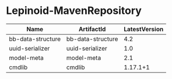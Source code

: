 # Lepinoid-MavenRepository

| Name              | ArtifactId        | LatestVersion |
| ----------------- | ----------------- | ------------- |
| bb-data-structure | bb-data-structure | 4.2           |
| uuid-serializer   | uuid-serializer   | 1.0           |
| model-meta        | model-meta        | 2.1           |
| cmdlib            | cmdlib            | 1.17.1+1      |
